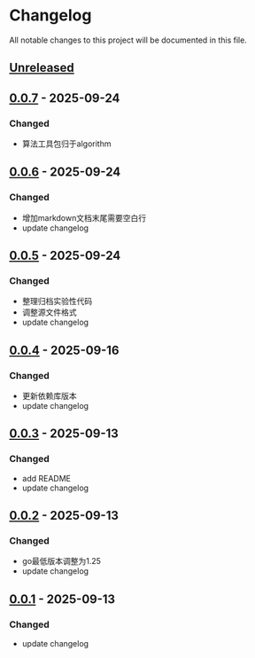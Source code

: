 # Changelog
All notable changes to this project will be documented in this file.

## [Unreleased]

## [0.0.7] - 2025-09-24
### Changed
- 算法工具包归于algorithm

## [0.0.6] - 2025-09-24
### Changed
- 增加markdown文档末尾需要空白行
- update changelog

## [0.0.5] - 2025-09-24
### Changed
- 整理归档实验性代码
- 调整源文件格式
- update changelog

## [0.0.4] - 2025-09-16
### Changed
- 更新依赖库版本
- update changelog

## [0.0.3] - 2025-09-13
### Changed
- add README
- update changelog

## [0.0.2] - 2025-09-13
### Changed
- go最低版本调整为1.25
- update changelog

## [0.0.1] - 2025-09-13
### Changed
- update changelog


[Unreleased]: https://gitee.com/quant1x/zero-sum.git/compare/v0.0.7...HEAD
[0.0.7]: https://gitee.com/quant1x/zero-sum.git/compare/v0.0.6...v0.0.7
[0.0.6]: https://gitee.com/quant1x/zero-sum.git/compare/v0.0.5...v0.0.6
[0.0.5]: https://gitee.com/quant1x/zero-sum.git/compare/v0.0.4...v0.0.5
[0.0.4]: https://gitee.com/quant1x/zero-sum.git/compare/v0.0.3...v0.0.4
[0.0.3]: https://gitee.com/quant1x/zero-sum.git/compare/v0.0.2...v0.0.3
[0.0.2]: https://gitee.com/quant1x/zero-sum.git/compare/v0.0.1...v0.0.2

[0.0.1]: https://gitee.com/quant1x/zero-sum.git/releases/tag/v0.0.1
